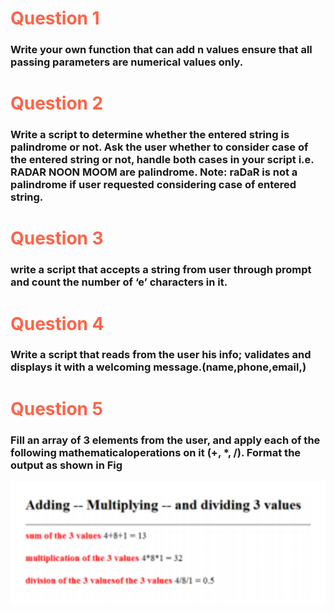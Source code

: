 <style>
    h1 {
    border-bottom: none !important;
    color: tomato
    }
</style>

# Question 1

### Write your own function that can add n values ensure that all passing parameters are numerical values only.

# Question 2

### Write a script to determine whether the entered string is palindrome or not. Ask the user whether to consider case of the entered string or not, handle both cases in your script i.e. RADAR NOON MOOM are palindrome. Note: raDaR is not a palindrome if user requested considering case of entered string.

# Question 3

### write a script that accepts a string from user through prompt and count the number of ‘e’ characters in it.

# Question 4

### Write a script that reads from the user his info; validates and displays it with a welcoming message.(name,phone,email,)

# Question 5

### Fill an array of 3 elements from the user, and apply each of the following mathematicaloperations on it (+, \*, /). Format the output as shown in Fig

![alt text](image.png)
